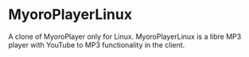 # MyoroPlayerLinux
A clone of MyoroPlayer only for Linux. MyoroPlayerLinux is a libre MP3 player with YouTube to MP3 functionality in the client.
